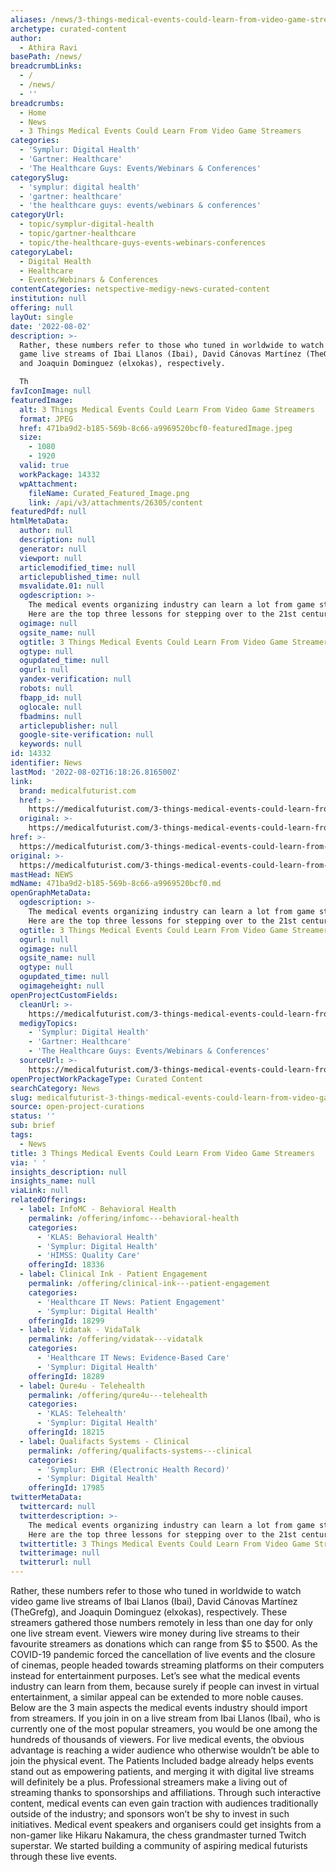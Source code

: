 ```yaml
---
aliases: /news/3-things-medical-events-could-learn-from-video-game-streamers
archetype: curated-content
author:
  - Athira Ravi
basePath: /news/
breadcrumbLinks:
  - /
  - /news/
  - ''
breadcrumbs:
  - Home
  - News
  - 3 Things Medical Events Could Learn From Video Game Streamers
categories:
  - 'Symplur: Digital Health'
  - 'Gartner: Healthcare'
  - 'The Healthcare Guys: Events/Webinars & Conferences'
categorySlug:
  - 'symplur: digital health'
  - 'gartner: healthcare'
  - 'the healthcare guys: events/webinars & conferences'
categoryUrl:
  - topic/symplur-digital-health
  - topic/gartner-healthcare
  - topic/the-healthcare-guys-events-webinars-conferences
categoryLabel:
  - Digital Health
  - Healthcare
  - Events/Webinars & Conferences
contentCategories: netspective-medigy-news-curated-content
institution: null
offering: null
layOut: single
date: '2022-08-02'
description: >-
  Rather, these numbers refer to those who tuned in worldwide to watch video
  game live streams of Ibai Llanos (Ibai), David Cánovas Martínez (TheGrefg),
  and Joaquin Dominguez (elxokas), respectively.

  Th
favIconImage: null
featuredImage:
  alt: 3 Things Medical Events Could Learn From Video Game Streamers
  format: JPEG
  href: 471ba9d2-b185-569b-8c66-a9969520bcf0-featuredImage.jpeg
  size:
    - 1080
    - 1920
  valid: true
  workPackage: 14332
  wpAttachment:
    fileName: Curated_Featured_Image.png
    link: /api/v3/attachments/26305/content
featuredPdf: null
htmlMetaData:
  author: null
  description: null
  generator: null
  viewport: null
  articlemodified_time: null
  articlepublished_time: null
  msvalidate.01: null
  ogdescription: >-
    The medical events organizing industry can learn a lot from game streamers.
    Here are the top three lessons for stepping over to the 21st century.
  ogimage: null
  ogsite_name: null
  ogtitle: 3 Things Medical Events Could Learn From Video Game Streamers
  ogtype: null
  ogupdated_time: null
  ogurl: null
  yandex-verification: null
  robots: null
  fbapp_id: null
  oglocale: null
  fbadmins: null
  articlepublisher: null
  google-site-verification: null
  keywords: null
id: 14332
identifier: News
lastMod: '2022-08-02T16:18:26.816500Z'
link:
  brand: medicalfuturist.com
  href: >-
    https://medicalfuturist.com/3-things-medical-events-could-learn-from-video-game-streamers/
  original: >-
    https://medicalfuturist.com/3-things-medical-events-could-learn-from-video-game-streamers/
href: >-
  https://medicalfuturist.com/3-things-medical-events-could-learn-from-video-game-streamers/
original: >-
  https://medicalfuturist.com/3-things-medical-events-could-learn-from-video-game-streamers/
mastHead: NEWS
mdName: 471ba9d2-b185-569b-8c66-a9969520bcf0.md
openGraphMetaData:
  ogdescription: >-
    The medical events organizing industry can learn a lot from game streamers.
    Here are the top three lessons for stepping over to the 21st century.
  ogtitle: 3 Things Medical Events Could Learn From Video Game Streamers
  ogurl: null
  ogimage: null
  ogsite_name: null
  ogtype: null
  ogupdated_time: null
  ogimageheight: null
openProjectCustomFields:
  cleanUrl: >-
    https://medicalfuturist.com/3-things-medical-events-could-learn-from-video-game-streamers/
  medigyTopics:
    - 'Symplur: Digital Health'
    - 'Gartner: Healthcare'
    - 'The Healthcare Guys: Events/Webinars & Conferences'
  sourceUrl: >-
    https://medicalfuturist.com/3-things-medical-events-could-learn-from-video-game-streamers/
openProjectWorkPackageType: Curated Content
searchCategory: News
slug: medicalfuturist-3-things-medical-events-could-learn-from-video-game-streamers
source: open-project-curations
status: ''
sub: brief
tags:
  - News
title: 3 Things Medical Events Could Learn From Video Game Streamers
via: ' '
insights_description: null
insights_name: null
viaLink: null
relatedOfferings:
  - label: InfoMC - Behavioral Health
    permalink: /offering/infomc---behavioral-health
    categories:
      - 'KLAS: Behavioral Health'
      - 'Symplur: Digital Health'
      - 'HIMSS: Quality Care'
    offeringId: 18336
  - label: Clinical Ink - Patient Engagement
    permalink: /offering/clinical-ink---patient-engagement
    categories:
      - 'Healthcare IT News: Patient Engagement'
      - 'Symplur: Digital Health'
    offeringId: 18299
  - label: Vidatak - VidaTalk
    permalink: /offering/vidatak---vidatalk
    categories:
      - 'Healthcare IT News: Evidence-Based Care'
      - 'Symplur: Digital Health'
    offeringId: 18289
  - label: Qure4u - Telehealth
    permalink: /offering/qure4u---telehealth
    categories:
      - 'KLAS: Telehealth'
      - 'Symplur: Digital Health'
    offeringId: 18215
  - label: Qualifacts Systems - Clinical
    permalink: /offering/qualifacts-systems---clinical
    categories:
      - 'Symplur: EHR (Electronic Health Record)'
      - 'Symplur: Digital Health'
    offeringId: 17985
twitterMetaData:
  twittercard: null
  twitterdescription: >-
    The medical events organizing industry can learn a lot from game streamers.
    Here are the top three lessons for stepping over to the 21st century.
  twittertitle: 3 Things Medical Events Could Learn From Video Game Streamers
  twitterimage: null
  twitterurl: null
---
```

<p>Rather, these numbers refer to those who tuned in worldwide to watch video game live streams of Ibai Llanos (Ibai), David Cánovas Martínez (TheGrefg), and Joaquin Dominguez (elxokas), respectively.
These streamers gathered those numbers remotely in less than one day for only one live stream event.
Viewers wire money during live streams to their favourite streamers as donations which can range from $5 to $500.
As the COVID-19 pandemic forced the cancellation of live events and the closure of cinemas, people headed towards streaming platforms on their computers instead for entertainment purposes. Let’s see what the medical events industry can learn from them, because surely if people can invest in virtual entertainment, a similar appeal can be extended to more noble causes.
Below are the 3 main aspects the medical events industry should import from streamers.
If you join in on a live stream from Ibai Llanos (Ibai), who is currently one of the most popular streamers, you would be one among the hundreds of thousands of viewers.
For live medical events, the obvious advantage is reaching a wider audience who otherwise wouldn’t be able to join the physical event.
The Patients Included badge already helps events stand out as empowering patients, and merging it with digital live streams will definitely be a plus.
Professional streamers make a living out of streaming thanks to sponsorships and affiliations.
Through such interactive content, medical events can even gain traction with audiences traditionally outside of the industry; and sponsors won’t be shy to invest in such initiatives.
Medical event speakers and organisers could get insights from a non-gamer like Hikaru Nakamura, the chess grandmaster turned Twitch superstar.
We started building a community of aspiring medical futurists through these live events.</p>